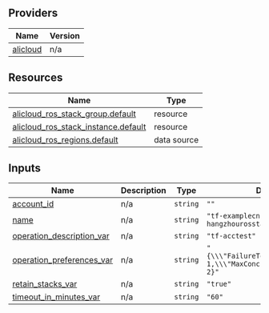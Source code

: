 <!-- BEGIN_TF_DOCS -->
## Providers

| Name | Version |
|------|---------|
| <a name="provider_alicloud"></a> [alicloud](#provider\_alicloud) | n/a |

## Resources

| Name | Type |
|------|------|
| [alicloud_ros_stack_group.default](https://registry.terraform.io/providers/hashicorp/alicloud/latest/docs/resources/ros_stack_group) | resource |
| [alicloud_ros_stack_instance.default](https://registry.terraform.io/providers/hashicorp/alicloud/latest/docs/resources/ros_stack_instance) | resource |
| [alicloud_ros_regions.default](https://registry.terraform.io/providers/hashicorp/alicloud/latest/docs/data-sources/ros_regions) | data source |

## Inputs

| Name | Description | Type | Default | Required |
|------|-------------|------|---------|:--------:|
| <a name="input_account_id"></a> [account\_id](#input\_account\_id) | n/a | `string` | `""` | no |
| <a name="input_name"></a> [name](#input\_name) | n/a | `string` | `"tf-examplecn-hangzhourosstackinstance35143"` | no |
| <a name="input_operation_description_var"></a> [operation\_description\_var](#input\_operation\_description\_var) | n/a | `string` | `"tf-acctest"` | no |
| <a name="input_operation_preferences_var"></a> [operation\_preferences\_var](#input\_operation\_preferences\_var) | n/a | `string` | `"{\\\"FailureToleranceCount\\\": 1,\\\"MaxConcurrentCount\\\": 2}"` | no |
| <a name="input_retain_stacks_var"></a> [retain\_stacks\_var](#input\_retain\_stacks\_var) | n/a | `string` | `"true"` | no |
| <a name="input_timeout_in_minutes_var"></a> [timeout\_in\_minutes\_var](#input\_timeout\_in\_minutes\_var) | n/a | `string` | `"60"` | no |
<!-- END_TF_DOCS -->    